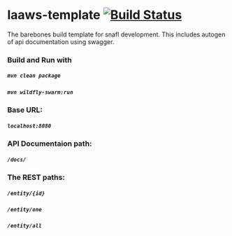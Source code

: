 # laaws-template [![Build Status](https://travis-ci.org/lockss/laaws-template.svg?branch=master)](https://travis-ci.org/lockss/laaws-template)

The barebones build template for snafl development.
This includes autogen of api documentation using swagger.

### Build and Run with
##### `mvn clean package`  
##### `mvn wildfly-swarm:run`  
  
### Base URL: 
##### `localhost:8080`
  
### API Documentaion path:
##### `/docs/`
  
### The REST paths:
##### `/entity/{id}`
  
##### `/entity/one`
  
##### `/entity/all`
